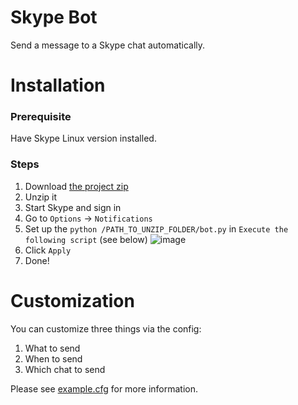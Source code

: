 Skype Bot
=========

Send a message to a Skype chat automatically.

Installation
============
### Prerequisite
Have Skype Linux version installed.

### Steps

1. Download [the project zip](https://github.com/martin0258/skype-bot/archive/master.zip)
2. Unzip it
3. Start Skype and sign in
4. Go to `Options` → `Notifications`
5. Set up the `python /PATH_TO_UNZIP_FOLDER/bot.py` in `Execute the following script` (see below)
![image](https://f.cloud.github.com/assets/1118615/1372451/a8e06096-3a51-11e3-8f7a-b3198c89348f.png)
6. Click `Apply`
7. Done!

Customization
=============
You can customize three things via the config:

1. What to send
2. When to send
3. Which chat to send

Please see [example.cfg](https://github.com/martin0258/skype-bot/blob/master/example.cfg) for more information.

